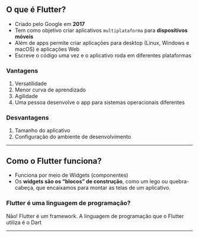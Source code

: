 ## O que é Flutter? 
* Criado pelo Google em **2017**
* Tem como objetivo criar aplicativos `multiplataforma` para **dispositivos móveis** 
* Além de apps permite criar aplicações para desktop (Linux, Windows e macOS) e aplicações Web
* Escreve o código uma vez e o aplicativo roda em diferentes plataformas

### Vantagens 
1. Versatilidade 
2. Menor curva de aprendizado 
3. Agilidade 
4. Uma pessoa desenvolve o app para sistemas operacionais diferentes 

### Desvantagens 
1. Tamanho do aplicativo 
2. Configuração do ambiente de desenvolvimento


---

## Como o Flutter funciona? 
* Funciona por meio de Widgets (componentes)
* Os **widgets são os “blocos” de construção**, como um lego ou quebra-cabeça, que encaixamos para montar as telas de um aplicativo.

### Flutter é uma linguagem de programação? 
Não! Flutter é um framework. A linguagem de programação que o Flutter utiliza é o Dart


---
